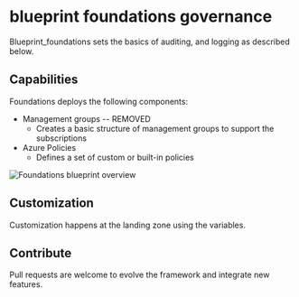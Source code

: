 # blueprint foundations governance

Blueprint_foundations sets the basics of auditing, and logging as described below.

## Capabilities

Foundations deploys the following components:

 - Management groups -- REMOVED
    - Creates a basic structure of management groups to support the subscriptions
 - Azure Policies
    - Defines a set of custom or built-in policies

![Foundations blueprint overview](../../../_pictures/caf_foundations/foundations_governance.png)

## Customization

Customization happens at the landing zone using the variables.

## Contribute

Pull requests are welcome to evolve the framework and integrate new features.
